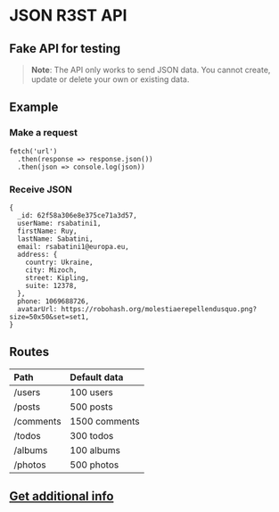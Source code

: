 # JSON R3ST API

## Fake API for testing

> **Note**: The API only works to send JSON data. You cannot create, update or delete your own or existing data.

## Example

### Make a request

```
fetch('url')
  .then(response => response.json())
  .then(json => console.log(json))
```

### Receive JSON

```
{
  _id: 62f58a306e8e375ce71a3d57,
  userName: rsabatini1,
  firstName: Ruy,
  lastName: Sabatini,
  email: rsabatini1@europa.eu,
  address: {
    country: Ukraine,
    city: Mizoch,
    street: Kipling,
    suite: 12378,
  },
  phone: 1069688726,
  avatarUrl: https://robohash.org/molestiaerepellendusquo.png?size=50x50&set=set1,
}
```

## Routes

| Path      | Default data  |
| :-------- | :------------ |
| /users    | 100 users     |
| /posts    | 500 posts     |
| /comments | 1500 comments |
| /todos    | 300 todos     |
| /albums   | 100 albums    |
| /photos   | 500 photos    |

## [Get additional info](https://jsonr3st.herokuapp.com)
